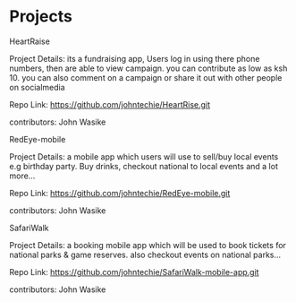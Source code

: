 # Projects

HeartRaise

Project Details: 
its a fundraising app, Users log in using there phone numbers, then are able to view campaign. you can contribute as low as ksh 10. you can also comment on a campaign or share it out with other people on socialmedia

Repo Link: 
https://github.com/johntechie/HeartRise.git

contributors: 
John Wasike



RedEye-mobile

Project Details: 
a mobile app which users will use to sell/buy local events e.g birthday party. Buy drinks, checkout national to local events and a lot more...

Repo Link: 
https://github.com/johntechie/RedEye-mobile.git

contributors: 
John Wasike




SafariWalk

Project Details: 
a booking mobile app which will be used to book tickets for national parks & game reserves. also checkout events on national parks... 

Repo Link: 
https://github.com/johntechie/SafariWalk-mobile-app.git

contributors: 
John Wasike






